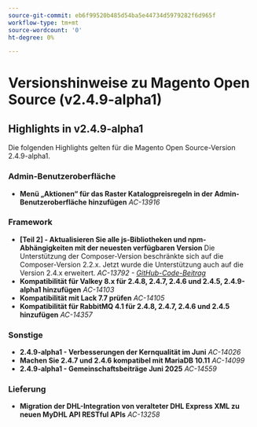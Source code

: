 ```yaml
---
source-git-commit: eb6f99520b485d54ba5e44734d5979282f6d965f
workflow-type: tm+mt
source-wordcount: '0'
ht-degree: 0%

---
```

# Versionshinweise zu Magento Open Source (v2.4.9-alpha1)

## Highlights in v2.4.9-alpha1

Die folgenden Highlights gelten für die Magento Open Source-Version 2.4.9-alpha1.

### Admin-Benutzeroberfläche

* __Menü „Aktionen“ für das Raster Katalogpreisregeln in der Admin-Benutzeroberfläche hinzufügen__
  _AC-13916_

### Framework

* __[Teil 2] - Aktualisieren Sie alle js-Bibliotheken und npm-Abhängigkeiten mit der neuesten verfügbaren Version__
Die Unterstützung der Composer-Version beschränkte sich auf die Composer-Version 2.2.x. Jetzt wurde die Unterstützung auch auf die Version 2.4.x erweitert.
  _AC-13792 - [GitHub-Code-Beitrag](https://github.com/magento/magento2/commit/19844aa0)_
* __Kompatibilität für Valkey 8.x für 2.4.8, 2.4.7, 2.4.6 und 2.4.5, 2.4.9-alpha1 hinzufügen__
  _AC-14103_
* __Kompatibilität mit Lack 7.7 prüfen__
  _AC-14105_
* __Kompatibilität für RabbitMQ 4.1 für 2.4.8, 2.4.7, 2.4.6 und 2.4.5 hinzufügen__
  _AC-14357_

### Sonstige

* __2.4.9-alpha1 - Verbesserungen der Kernqualität im Juni__
  _AC-14026_
* __Machen Sie 2.4.7 und 2.4.6 kompatibel mit MariaDB 10.11__
  _AC-14099_
* __2.4.9-alpha1 - Gemeinschaftsbeiträge Juni 2025__
  _AC-14559_

### Lieferung

* __Migration der DHL-Integration von veralteter DHL Express XML zu neuen MyDHL API RESTful APIs__
  _AC-13258_
